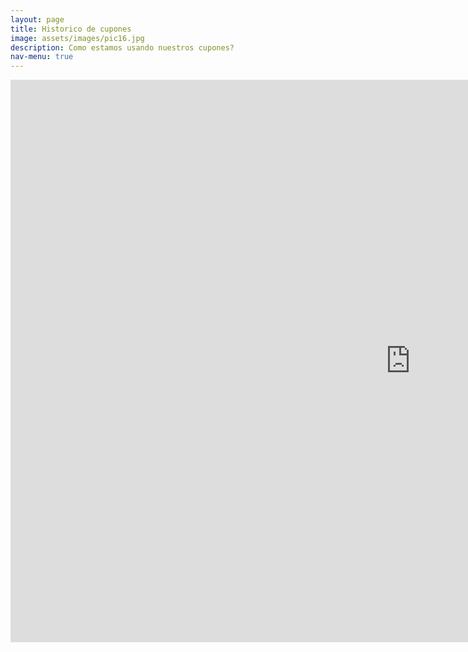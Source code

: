 ```yaml
---
layout: page
title: Historico de cupones
image: assets/images/pic16.jpg
description: Como estamos usando nuestros cupones?
nav-menu: true
---
```

<section id="one" class="row center-xs">
<iframe width="1280px" height="900px" style="border:none;"  src="https://public.tableau.com/views/practipago_hostorico_cupones/CuponesHistoricos?:showVizHome=no&:embed=true" name="iframe_a">
</iframe>
</section>


